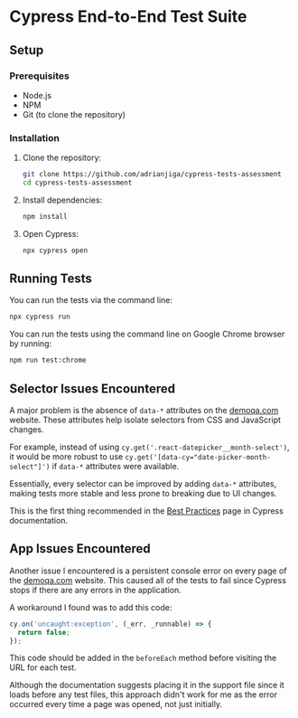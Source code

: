 # Cypress End-to-End Test Suite

## Setup

### Prerequisites

- Node.js
- NPM
- Git (to clone the repository)

### Installation

1. Clone the repository:

   ```sh
   git clone https://github.com/adrianjiga/cypress-tests-assessment
   cd cypress-tests-assessment
   ```

2. Install dependencies:

   ```sh
   npm install
   ```

3. Open Cypress:
   ```sh
   npx cypress open
   ```

## Running Tests

You can run the tests via the command line:

```sh
npx cypress run
```

You can run the tests using the command line on Google Chrome browser by running:

```sh
npm run test:chrome
```

## Selector Issues Encountered

A major problem is the absence of `data-*` attributes on the [demoqa.com](https://demoqa.com) website. These attributes help isolate selectors from CSS and JavaScript changes.

For example, instead of using `cy.get('.react-datepicker__month-select')`, it would be more robust to use `cy.get('[data-cy="date-picker-month-select"]')` if `data-*` attributes were available.

Essentially, every selector can be improved by adding `data-*` attributes, making tests more stable and less prone to breaking due to UI changes.

This is the first thing recommended in the [Best Practices](https://docs.cypress.io/guides/references/best-practices) page in Cypress documentation.

## App Issues Encountered

Another issue I encountered is a persistent console error on every page of the [demoqa.com](https://demoqa.com) website. This caused all of the tests to fail since Cypress stops if there are any errors in the application.

A workaround I found was to add this code:

```javascript
cy.on('uncaught:exception', (_err, _runnable) => {
  return false;
});
```

This code should be added in the `beforeEach` method before visiting the URL for each test.

Although the documentation suggests placing it in the support file since it loads before any test files, this approach didn't work for me as the error occurred every time a page was opened, not just initially.
